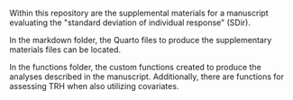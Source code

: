 Within this repository are the supplemental materials for a manuscript evaluating the "standard deviation of individual response" (SDir).

In the markdown folder, the Quarto files to produce the supplementary materials files can be located.

In the functions folder, the custom functions created to produce the analyses described in the manuscript. Additionally, there are functions for assessing TRH when also utilizing covariates.
